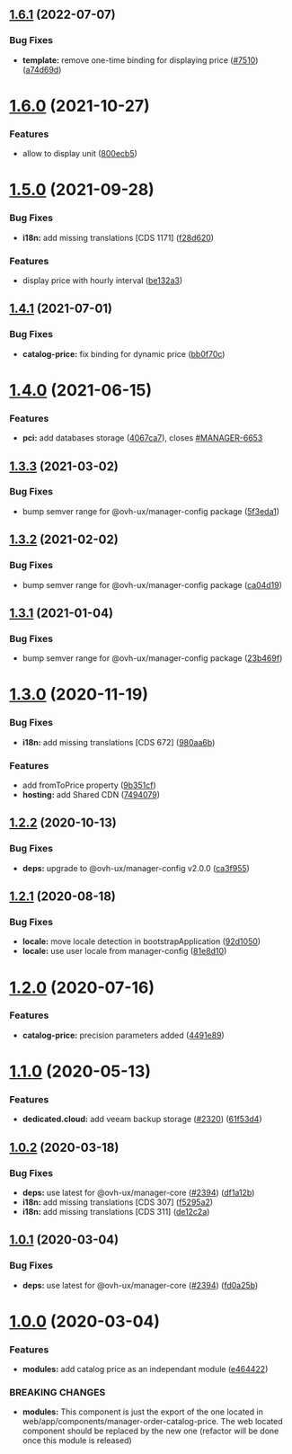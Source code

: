 ## [1.6.1](https://github.com/ovh/manager/compare/@ovh-ux/manager-catalog-price@1.6.0...@ovh-ux/manager-catalog-price@1.6.1) (2022-07-07)


### Bug Fixes

* **template:** remove one-time binding for displaying price ([#7510](https://github.com/ovh/manager/issues/7510)) ([a74d69d](https://github.com/ovh/manager/commit/a74d69d0d85b5095f818c5be69f23498ffe8866f))



# [1.6.0](https://github.com/ovh/manager/compare/@ovh-ux/manager-catalog-price@1.5.0...@ovh-ux/manager-catalog-price@1.6.0) (2021-10-27)


### Features

* allow to display unit ([800ecb5](https://github.com/ovh/manager/commit/800ecb5d68d6dc2f6af66d727dadc78b4873894e))



# [1.5.0](https://github.com/ovh/manager/compare/@ovh-ux/manager-catalog-price@1.4.1...@ovh-ux/manager-catalog-price@1.5.0) (2021-09-28)


### Bug Fixes

* **i18n:** add missing translations [CDS 1171] ([f28d620](https://github.com/ovh/manager/commit/f28d620e8b25af15c95884fbbc840b245319e4ca))


### Features

* display price with hourly interval ([be132a3](https://github.com/ovh/manager/commit/be132a319ce37589ca9dc5b42b6369d9f8914a9c))



## [1.4.1](https://github.com/ovh/manager/compare/@ovh-ux/manager-catalog-price@1.4.0...@ovh-ux/manager-catalog-price@1.4.1) (2021-07-01)


### Bug Fixes

* **catalog-price:** fix binding for dynamic price ([bb0f70c](https://github.com/ovh/manager/commit/bb0f70c6d1b1e43ccbf315f5bb837a8c006302c7))



# [1.4.0](https://github.com/ovh/manager/compare/@ovh-ux/manager-catalog-price@1.3.3...@ovh-ux/manager-catalog-price@1.4.0) (2021-06-15)


### Features

* **pci:** add databases storage ([4067ca7](https://github.com/ovh/manager/commit/4067ca79496e1161932671eb02080ac62b02409e)), closes [#MANAGER-6653](https://github.com/ovh/manager/issues/MANAGER-6653)



## [1.3.3](https://github.com/ovh/manager/compare/@ovh-ux/manager-catalog-price@1.3.2...@ovh-ux/manager-catalog-price@1.3.3) (2021-03-02)


### Bug Fixes

* bump semver range for @ovh-ux/manager-config package ([5f3eda1](https://github.com/ovh/manager/commit/5f3eda16abd4df3b46cdde241c827a1d1d6dc80c))



## [1.3.2](https://github.com/ovh/manager/compare/@ovh-ux/manager-catalog-price@1.3.1...@ovh-ux/manager-catalog-price@1.3.2) (2021-02-02)


### Bug Fixes

* bump semver range for @ovh-ux/manager-config package ([ca04d19](https://github.com/ovh/manager/commit/ca04d19b7a038544f1b5e3b211d0a1c3b70a0d5b))



## [1.3.1](https://github.com/ovh/manager/compare/@ovh-ux/manager-catalog-price@1.3.0...@ovh-ux/manager-catalog-price@1.3.1) (2021-01-04)


### Bug Fixes

* bump semver range for @ovh-ux/manager-config package ([23b469f](https://github.com/ovh/manager/commit/23b469f6264610c47076da908f688e8069f19c76))



# [1.3.0](https://github.com/ovh/manager/compare/@ovh-ux/manager-catalog-price@1.2.2...@ovh-ux/manager-catalog-price@1.3.0) (2020-11-19)


### Bug Fixes

* **i18n:** add missing translations [CDS 672] ([980aa6b](https://github.com/ovh/manager/commit/980aa6bf26b4281eb007effba060432cb3686bb8))


### Features

* add fromToPrice property ([9b351cf](https://github.com/ovh/manager/commit/9b351cfaf69c152f5398063ebe8cc79d54b58f32))
* **hosting:** add Shared CDN ([7494079](https://github.com/ovh/manager/commit/7494079ea3307b20c9c2eccb2c3f70e3b1c1c6a9))



## [1.2.2](https://github.com/ovh/manager/compare/@ovh-ux/manager-catalog-price@1.2.1...@ovh-ux/manager-catalog-price@1.2.2) (2020-10-13)


### Bug Fixes

* **deps:** upgrade to @ovh-ux/manager-config v2.0.0 ([ca3f955](https://github.com/ovh/manager/commit/ca3f9554c13b1436cbdeed3de8ac69e399d5dd93))



## [1.2.1](https://github.com/ovh/manager/compare/@ovh-ux/manager-catalog-price@1.2.0...@ovh-ux/manager-catalog-price@1.2.1) (2020-08-18)


### Bug Fixes

* **locale:** move locale detection in bootstrapApplication ([92d1050](https://github.com/ovh/manager/commit/92d1050613a2466ce2447e2c3d322ae81165530a))
* **locale:** use user locale from manager-config ([81e8d10](https://github.com/ovh/manager/commit/81e8d1009455d7524ee86a5183a8db517640ef41))



# [1.2.0](https://github.com/ovh/manager/compare/@ovh-ux/manager-catalog-price@1.1.0...@ovh-ux/manager-catalog-price@1.2.0) (2020-07-16)


### Features

* **catalog-price:** precision parameters added ([4491e89](https://github.com/ovh/manager/commit/4491e894686ec59ee42a686e0094e1ee3b73554b))



# [1.1.0](https://github.com/ovh/manager/compare/@ovh-ux/manager-catalog-price@1.0.2...@ovh-ux/manager-catalog-price@1.1.0) (2020-05-13)


### Features

* **dedicated.cloud:** add veeam backup storage ([#2320](https://github.com/ovh/manager/issues/2320)) ([61f53d4](https://github.com/ovh/manager/commit/61f53d4b6507158941a76defbc72b7302a4206f3))



## [1.0.2](https://github.com/ovh/manager/compare/@ovh-ux/manager-catalog-price@1.0.1...@ovh-ux/manager-catalog-price@1.0.2) (2020-03-18)


### Bug Fixes

* **deps:** use latest for @ovh-ux/manager-core ([#2394](https://github.com/ovh/manager/issues/2394)) ([df1a12b](https://github.com/ovh/manager/commit/df1a12bc132cebb55f0a70a317e406ee78574faa))
* **i18n:** add missing translations [CDS 307] ([f5295a2](https://github.com/ovh/manager/commit/f5295a2c34752721d7cc4c7cb01516f1ac295b2d))
* **i18n:** add missing translations [CDS 311] ([de12c2a](https://github.com/ovh/manager/commit/de12c2a807d080b4718225995e0b191110c1e523))



## [1.0.1](https://github.com/ovh/manager/compare/@ovh-ux/manager-catalog-price@1.0.0...@ovh-ux/manager-catalog-price@1.0.1) (2020-03-04)


### Bug Fixes

* **deps:** use latest for @ovh-ux/manager-core ([#2394](https://github.com/ovh/manager/issues/2394)) ([fd0a25b](https://github.com/ovh/manager/commit/fd0a25b11bd5119649daf3b1605bb56bf70f3ff9))



# [1.0.0](https://github.com/ovh/manager/compare/@ovh-ux/manager-catalog-price@0.0.0...@ovh-ux/manager-catalog-price@1.0.0) (2020-03-04)


### Features

* **modules:** add catalog price as an independant module ([e464422](https://github.com/ovh/manager/commit/e46442241e7d2402b8d7c97838cc12d65f3ad1d1))


### BREAKING CHANGES

* **modules:** This component is just the export of the one located in web/app/components/manager-order-catalog-price.
The web located component should be replaced by the new one (refactor will be done once this module is released)
